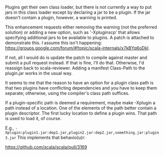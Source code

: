 Plugins get their own class loader, but there is not currently a way to put jars in this class loader except by declaring a jar to be a plugin.  If the jar doesn't contain a plugin, however, a warning is printed.

This enhancement requests either removing the warning (not the preferred solution) or adding a new option, such as '-Xpluginscp' that allows specifying additional jars to be available to plugins.  A patch is attached to demonstrate this.
I assume this isn't happening: https://groups.google.com/forum/#!topic/scala-internals/x7kBYq6oDkI.

If not, all I would do is update the patch to compile against master and submit a pull request instead.  If that is fine, I'll do that.  Otherwise, I'd reassign back to scala-reviewer.
Adding a manifest Class-Path to the plugin.jar works in the usual way.  

It seems to me that the reason to have an option for a plugin class path is that two plugins have conflicting dependencies and you have to keep them separate; otherwise, using the compiler's class path suffices.

If a plugin-specific path is deemed a requirement, maybe make -Xplugin a path instead of a location.  One of the elements of the path better contain a plugin descriptor.  The first lucky location to define a plugin wins.  That path is used to load it, of course.

E.g., `-Xplugin:plugin1.jar:dep1.jar,plugin2.jar:dep2.jar,something.jar:plugin3.jar`
This implements that behavio(u)r:

https://github.com/scala/scala/pull/3169
